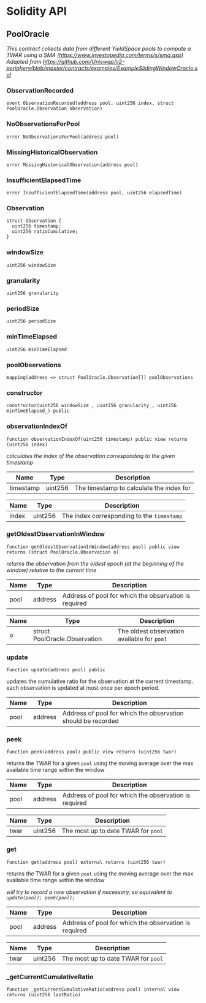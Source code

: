 # Solidity API

## PoolOracle

_This contract collects data from different YieldSpace pools to compute a TWAR using a SMA (https://www.investopedia.com/terms/s/sma.asp)
Adapted from https://github.com/Uniswap/v2-periphery/blob/master/contracts/examples/ExampleSlidingWindowOracle.sol_

### ObservationRecorded

```solidity
event ObservationRecorded(address pool, uint256 index, struct PoolOracle.Observation observation)
```

### NoObservationsForPool

```solidity
error NoObservationsForPool(address pool)
```

### MissingHistoricalObservation

```solidity
error MissingHistoricalObservation(address pool)
```

### InsufficientElapsedTime

```solidity
error InsufficientElapsedTime(address pool, uint256 elapsedTime)
```

### Observation

```solidity
struct Observation {
  uint256 timestamp;
  uint256 ratioCumulative;
}
```

### windowSize

```solidity
uint256 windowSize
```

### granularity

```solidity
uint256 granularity
```

### periodSize

```solidity
uint256 periodSize
```

### minTimeElapsed

```solidity
uint256 minTimeElapsed
```

### poolObservations

```solidity
mapping(address => struct PoolOracle.Observation[]) poolObservations
```

### constructor

```solidity
constructor(uint256 windowSize_, uint256 granularity_, uint256 minTimeElapsed_) public
```

### observationIndexOf

```solidity
function observationIndexOf(uint256 timestamp) public view returns (uint256 index)
```

_calculates the index of the observation corresponding to the given timestamp_

| Name | Type | Description |
| ---- | ---- | ----------- |
| timestamp | uint256 | The timestamp to calculate the index for |

| Name | Type | Description |
| ---- | ---- | ----------- |
| index | uint256 | The index corresponding to the `timestamp` |

### getOldestObservationInWindow

```solidity
function getOldestObservationInWindow(address pool) public view returns (struct PoolOracle.Observation o)
```

_returns the observation from the oldest epoch (at the beginning of the window) relative to the current time_

| Name | Type | Description |
| ---- | ---- | ----------- |
| pool | address | Address of pool for which the observation is required |

| Name | Type | Description |
| ---- | ---- | ----------- |
| o | struct PoolOracle.Observation | The oldest observation available for `pool` |

### update

```solidity
function update(address pool) public
```

updates the cumulative ratio for the observation at the current timestamp. each observation is updated at most
once per epoch period.

| Name | Type | Description |
| ---- | ---- | ----------- |
| pool | address | Address of pool for which the observation should be recorded |

### peek

```solidity
function peek(address pool) public view returns (uint256 twar)
```

returns the TWAR for a given `pool` using the moving average over the max available time range within the window

| Name | Type | Description |
| ---- | ---- | ----------- |
| pool | address | Address of pool for which the observation is required |

| Name | Type | Description |
| ---- | ---- | ----------- |
| twar | uint256 | The most up to date TWAR for `pool` |

### get

```solidity
function get(address pool) external returns (uint256 twar)
```

returns the TWAR for a given `pool` using the moving average over the max available time range within the window

_will try to record a new observation if necessary, so equivalent to `update(pool); peek(pool);`_

| Name | Type | Description |
| ---- | ---- | ----------- |
| pool | address | Address of pool for which the observation is required |

| Name | Type | Description |
| ---- | ---- | ----------- |
| twar | uint256 | The most up to date TWAR for `pool` |

### _getCurrentCumulativeRatio

```solidity
function _getCurrentCumulativeRatio(address pool) internal view returns (uint256 lastRatio)
```

